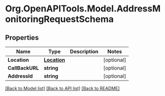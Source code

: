 
# Org.OpenAPITools.Model.AddressMonitoringRequestSchema

## Properties

Name | Type | Description | Notes
------------ | ------------- | ------------- | -------------
**Location** | [**Location**](Location.md) |  | [optional] 
**CallBackURL** | **string** |  | [optional] 
**AddressId** | **string** |  | [optional] 

[[Back to Model list]](../README.md#documentation-for-models)
[[Back to API list]](../README.md#documentation-for-api-endpoints)
[[Back to README]](../README.md)

